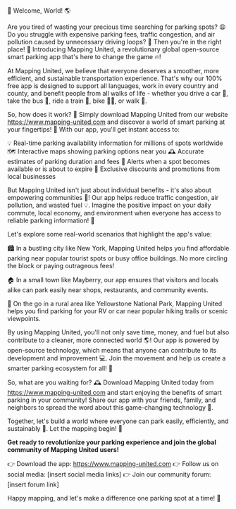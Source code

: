 🚀 Welcome, World! 🌎

Are you tired of wasting your precious time searching for parking spots? 😩 Do you struggle with expensive parking fees, traffic congestion, and air pollution caused by unnecessary driving loops? 💨 Then you're in the right place! 📍 Introducing Mapping United, a revolutionary global open-source smart parking app that's here to change the game 🔥!

At Mapping United, we believe that everyone deserves a smoother, more efficient, and sustainable transportation experience. That's why our 100% free app is designed to support all languages, work in every country and county, and benefit people from all walks of life - whether you drive a car 🚗, take the bus 🚌, ride a train 🚂, bike 🚴‍♀️, or walk 👣.

So, how does it work? 🔮 Simply download Mapping United from our website https://www.mapping-united.com and discover a world of smart parking at your fingertips! 📱 With our app, you'll get instant access to:

💡 Real-time parking availability information for millions of spots worldwide
🗺️ Interactive maps showing parking options near you
🕰️ Accurate estimates of parking duration and fees
🚨 Alerts when a spot becomes available or is about to expire
💸 Exclusive discounts and promotions from local businesses

But Mapping United isn't just about individual benefits - it's also about empowering communities 🌟! Our app helps reduce traffic congestion, air pollution, and wasted fuel 💡. Imagine the positive impact on your daily commute, local economy, and environment when everyone has access to reliable parking information! 🌈

Let's explore some real-world scenarios that highlight the app's value:

🏙️ In a bustling city like New York, Mapping United helps you find affordable parking near popular tourist spots or busy office buildings. No more circling the block or paying outrageous fees!

🏠 In a small town like Mayberry, our app ensures that visitors and locals alike can park easily near shops, restaurants, and community events.

🌳 On the go in a rural area like Yellowstone National Park, Mapping United helps you find parking for your RV or car near popular hiking trails or scenic viewpoints.

By using Mapping United, you'll not only save time, money, and fuel but also contribute to a cleaner, more connected world 🌎! Our app is powered by open-source technology, which means that anyone can contribute to its development and improvement 💻. Join the movement and help us create a smarter parking ecosystem for all! 🚀

So, what are you waiting for? 🕰️ Download Mapping United today from https://www.mapping-united.com and start enjoying the benefits of smart parking in your community! Share our app with your friends, family, and neighbors to spread the word about this game-changing technology 💬.

Together, let's build a world where everyone can park easily, efficiently, and sustainably 🌈. Let the mapping begin! 📍

**Get ready to revolutionize your parking experience and join the global community of Mapping United users!**

👉 Download the app: https://www.mapping-united.com
👉 Follow us on social media: [insert social media links]
👉 Join our community forum: [insert forum link]

Happy mapping, and let's make a difference one parking spot at a time! 🌟